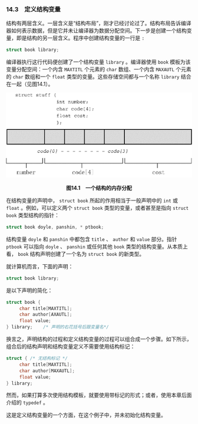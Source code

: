 ### 14.3　定义结构变量

结构有两层含义。一层含义是“结构布局”，刚才已经讨论过了。结构布局告诉编译器如何表示数据，但是它并未让编译器为数据分配空间。下一步是创建一个结构变量，即是结构的另一层含义。程序中创建结构变量的一行是 `:`

```c
struct book library;
```

编译器执行这行代码便创建了一个结构变量 `library` 。编译器使用 `book` 模板为该变量分配空间：一个内含 `MAXTITL` 个元素的 `char` 数组、一个内含 `MAXAUTL` 个元素的 `char` 数组和一个 `float` 类型的变量。这些存储空间都与一个名称 `library` 结合在一起（见图14.1）。

![74.png](../images/74.png)
<center class="my_markdown"><b class="my_markdown">图14.1　一个结构的内存分配</b></center>

在结构变量的声明中， `struct book` 所起的作用相当于一般声明中的 `int` 或 `float` 。例如，可以定义两个 `struct book` 类型的变量，或者甚至是指向 `struct book` 类型结构的指针：

```c
struct book doyle, panshin, * ptbook;
```

结构变量 `doyle` 和 `panshin` 中都包含 `title` 、 `author` 和 `value` 部分。指针 `ptbook` 可以指向 `doyle` 、 `panshin` 或任何其他 `book` 类型的结构变量。从本质上看， `book` 结构声明创建了一个名为 `struct book` 的新类型。

就计算机而言，下面的声明：

```c
struct book library;
```

是以下声明的简化：

```c
struct book {
     char title[MAXTITL];
     char author[AXAUTL];
     float value;
} library;    /* 声明的右花括号后跟变量名*/
```

换言之，声明结构的过程和定义结构变量的过程可以组合成一个步骤。如下所示，组合后的结构声明和结构变量定义不需要使用结构标记：

```c
struct { /* 无结构标记 */
     char title[MAXTITL];
     char author[MAXAUTL];
     float value;
} library;
```

然而，如果打算多次使用结构模板，就要使用带标记的形式；或者，使用本章后面介绍的 `typedef` 。

这是定义结构变量的一个方面，在这个例子中，并未初始化结构变量。

